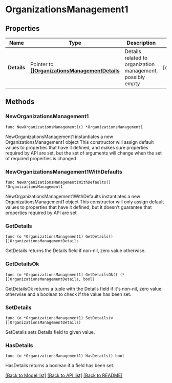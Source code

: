 # OrganizationsManagement1

## Properties

Name | Type | Description | Notes
------------ | ------------- | ------------- | -------------
**Details** | Pointer to [**[]OrganizationsManagementDetails**](OrganizationsManagementDetails.md) | Details related to organization management, possibly empty | [optional] 

## Methods

### NewOrganizationsManagement1

`func NewOrganizationsManagement1() *OrganizationsManagement1`

NewOrganizationsManagement1 instantiates a new OrganizationsManagement1 object
This constructor will assign default values to properties that have it defined,
and makes sure properties required by API are set, but the set of arguments
will change when the set of required properties is changed

### NewOrganizationsManagement1WithDefaults

`func NewOrganizationsManagement1WithDefaults() *OrganizationsManagement1`

NewOrganizationsManagement1WithDefaults instantiates a new OrganizationsManagement1 object
This constructor will only assign default values to properties that have it defined,
but it doesn't guarantee that properties required by API are set

### GetDetails

`func (o *OrganizationsManagement1) GetDetails() []OrganizationsManagementDetails`

GetDetails returns the Details field if non-nil, zero value otherwise.

### GetDetailsOk

`func (o *OrganizationsManagement1) GetDetailsOk() (*[]OrganizationsManagementDetails, bool)`

GetDetailsOk returns a tuple with the Details field if it's non-nil, zero value otherwise
and a boolean to check if the value has been set.

### SetDetails

`func (o *OrganizationsManagement1) SetDetails(v []OrganizationsManagementDetails)`

SetDetails sets Details field to given value.

### HasDetails

`func (o *OrganizationsManagement1) HasDetails() bool`

HasDetails returns a boolean if a field has been set.


[[Back to Model list]](../README.md#documentation-for-models) [[Back to API list]](../README.md#documentation-for-api-endpoints) [[Back to README]](../README.md)


